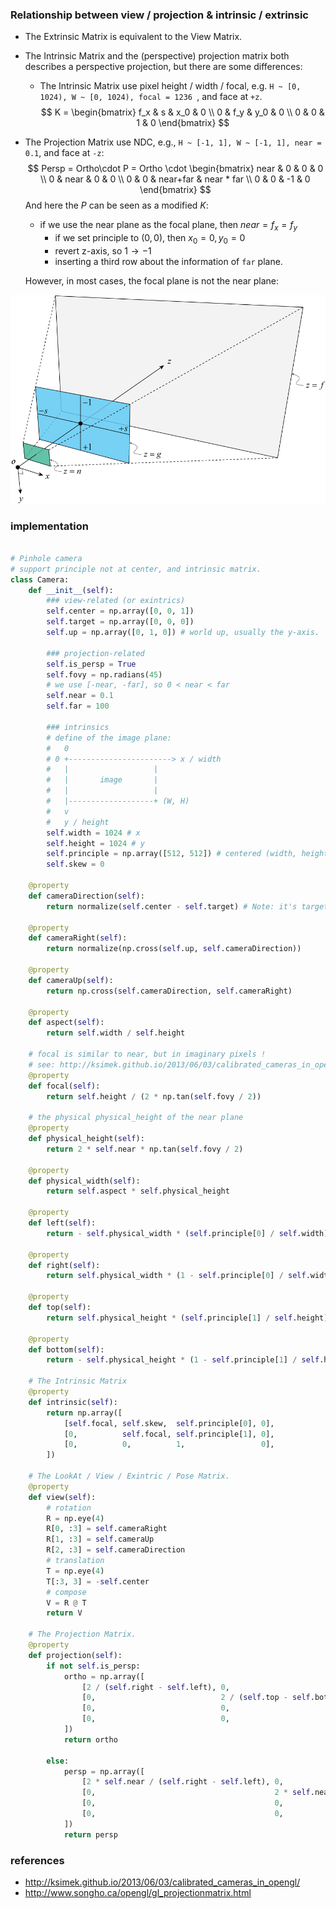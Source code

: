 

### Relationship between view / projection & intrinsic / extrinsic

* The Extrinsic Matrix is equivalent to the View Matrix.

* The Intrinsic Matrix and the (perspective) projection matrix both describes a perspective projection, but there are some differences:

  * The Intrinsic Matrix use pixel height / width / focal, e.g. `H ~ [0, 1024), W ~ [0, 1024), focal = 1236 `, and face at `+z`.
    $$
    K = \begin{bmatrix}
    f_x & s & x_0 & 0 \\
    0 & f_y  & y_0 & 0 \\
    0 & 0 & 1 & 0
    \end{bmatrix}
    $$
    
* The Projection Matrix use NDC, e.g., `H ~ [-1, 1], W ~ [-1, 1], near = 0.1`, and face at `-z`:
    $$
    Persp = Ortho\cdot P = Ortho \cdot \begin{bmatrix}
    near & 0 & 0 & 0 \\
    0 & near & 0 & 0 \\
    0 & 0 & near+far & near * far \\
    0 & 0 & -1 & 0
    \end{bmatrix}
    $$
    And here the $P$ can be seen as a modified $K$:
  
  * if we use the near plane as the focal plane, then $near = f_x = f_y$
    * if we set principle to $(0, 0)$, then $x_0 = 0, y_0 = 0$
    * revert z-axis, so $1 \rightarrow -1$
    * inserting a third row about the information of `far` plane.
  
  However, in most cases, the focal plane is not the near plane:



![enter image description here](camera_combined.assets/6wEgR.png)



### implementation

```python

# Pinhole camera
# support principle not at center, and intrinsic matrix.
class Camera:
    def __init__(self):
        ### view-related (or exintrics)
        self.center = np.array([0, 0, 1])
        self.target = np.array([0, 0, 0])
        self.up = np.array([0, 1, 0]) # world up, usually the y-axis.

        ### projection-related
        self.is_persp = True
        self.fovy = np.radians(45)
        # we use [-near, -far], so 0 < near < far
        self.near = 0.1
        self.far = 100
        
        ### intrinsics
        # define of the image plane:
        #   0
        # 0 +-----------------------> x / width
        #   |                   |
        #   |       image       |
        #   |                   |
        #   |-------------------+ (W, H)
        #   v
        #   y / height
        self.width = 1024 # x
        self.height = 1024 # y
        self.principle = np.array([512, 512]) # centered (width, height)
        self.skew = 0

    @property
    def cameraDirection(self):
        return normalize(self.center - self.target) # Note: it's target --> camera (or inverse cameraDirection)

    @property
    def cameraRight(self):
        return normalize(np.cross(self.up, self.cameraDirection))

    @property
    def cameraUp(self):
        return np.cross(self.cameraDirection, self.cameraRight)

    @property
    def aspect(self):
        return self.width / self.height
    
    # focal is similar to near, but in imaginary pixels !
    # see: http://ksimek.github.io/2013/06/03/calibrated_cameras_in_opengl/
    @property
    def focal(self):
        return self.height / (2 * np.tan(self.fovy / 2))

    # the physical physical_height of the near plane
    @property
    def physical_height(self):
        return 2 * self.near * np.tan(self.fovy / 2)
    
    @property
    def physical_width(self):
        return self.aspect * self.physical_height

    @property
    def left(self):
        return - self.physical_width * (self.principle[0] / self.width)

    @property
    def right(self):
        return self.physical_width * (1 - self.principle[0] / self.width)

    @property
    def top(self):
        return self.physical_height * (self.principle[1] / self.height)

    @property
    def bottom(self):
        return - self.physical_height * (1 - self.principle[1] / self.height)

    # The Intrinsic Matrix
    @property
    def intrinsic(self):
        return np.array([
            [self.focal, self.skew,  self.principle[0], 0],
            [0,          self.focal, self.principle[1], 0],
            [0,          0,          1,                 0],
        ])

    # The LookAt / View / Exintric / Pose Matrix.
    @property
    def view(self):
        # rotation
        R = np.eye(4)
        R[0, :3] = self.cameraRight
        R[1, :3] = self.cameraUp
        R[2, :3] = self.cameraDirection
        # translation
        T = np.eye(4)
        T[:3, 3] = -self.center
        # compose
        V = R @ T
        return V

    # The Projection Matrix.
    @property
    def projection(self):
        if not self.is_persp:
            ortho = np.array([
                [2 / (self.right - self.left), 0,                            0,                           - (self.right + self.left) / (self.right - self.left)],
                [0,                            2 / (self.top - self.bottom), 0,                           - (self.top + self.bottom) / (self.top - self.bottom)],
                [0,                            0,                            -2 / (self.far - self.near), - (self.far + self.near) / (self.far - self.near)    ],
                [0,                            0,                            0,                           1                                                    ],
            ])
            return ortho
        
        else:
            persp = np.array([
                [2 * self.near / (self.right - self.left), 0,                                        (self.right + self.left) / (self.right - self.left), 0                                                 ],
                [0,                                        2 * self.near / (self.top - self.bottom), (self.top + self.bottom) / (self.top - self.bottom), 0                                                 ],
                [0,                                        0,                                        - (self.near + self.far) / (self.far - self.near),   -2 * self.near * self.far / (self.far - self.near)],
                [0,                                        0,                                        -1,                                                  0                                                 ],
            ])
            return persp

```





### references

* http://ksimek.github.io/2013/06/03/calibrated_cameras_in_opengl/
* http://www.songho.ca/opengl/gl_projectionmatrix.html